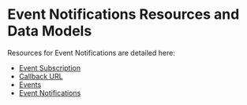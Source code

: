 # Event Notifications Resources and Data Models

Resources for Event Notifications are detailed here:

* [Event Subscription](event-subscription.md)
* [Callback URL](callback-url.md)
* [Events](events.md)
* [Event Notifications](event-notifications.md)